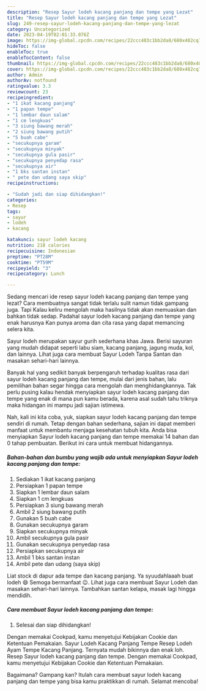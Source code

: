 ```yaml
---
description: "Resep Sayur lodeh kacang panjang dan tempe yang Lezat"
title: "Resep Sayur lodeh kacang panjang dan tempe yang Lezat"
slug: 249-resep-sayur-lodeh-kacang-panjang-dan-tempe-yang-lezat
category: Uncategorized
date: 2023-04-19T02:01:33.076Z
image: https://img-global.cpcdn.com/recipes/22ccc483c1bb2da8/680x482cq70/sayur-lodeh-kacang-panjang-dan-tempe-foto-resep-utama.jpg
hideToc: false
enableToc: true
enableTocContent: false
thumbnail: https://img-global.cpcdn.com/recipes/22ccc483c1bb2da8/680x482cq70/sayur-lodeh-kacang-panjang-dan-tempe-foto-resep-utama.jpg
cover: https://img-global.cpcdn.com/recipes/22ccc483c1bb2da8/680x482cq70/sayur-lodeh-kacang-panjang-dan-tempe-foto-resep-utama.jpg
author: Admin
authorAv: notfound
ratingvalue: 3.3
reviewcount: 23
recipeingredient:
- "1 ikat kacang panjang"
- "1 papan tempe"
- "1 lembar daun salam"
- "1 cm lengkuas"
- "3 siung bawang merah"
- "2 siung bawang putih"
- "5 buah cabe"
- "secukupnya garam"
- "secukupnya minyak"
- "secukupnya gula pasir"
- "secukupnya penyedap rasa"
- "secukupnya air"
- "1 bks santan instan"
- " pete dan udang saya skip"
recipeinstructions:

- "Sudah jadi dan siap dihidangkan!"
categories:
- Resep
tags:
- sayur
- lodeh
- kacang

katakunci: sayur lodeh kacang 
nutrition: 218 calories
recipecuisine: Indonesian
preptime: "PT28M"
cooktime: "PT59M"
recipeyield: "3"
recipecategory: Lunch

---
```



Sedang mencari ide resep sayur lodeh kacang panjang dan tempe yang lezat? Cara membuatnya sangat tidak terlalu sulit namun tidak gampang juga. Tapi Kalau keliru mengolah maka hasilnya tidak akan memuaskan dan bahkan tidak sedap. Padahal sayur lodeh kacang panjang dan tempe yang enak harusnya Kan punya aroma dan cita rasa yang dapat memancing selera kita.


Sayur lodeh merupakan sayur gurih sederhana khas Jawa. Berisi sayuran yang mudah didapat seperti labu siam, kacang panjang, jagung muda, kol, dan lainnya. Lihat juga cara membuat Sayur Lodeh Tanpa Santan dan masakan sehari-hari lainnya.

Banyak hal yang sedikit banyak berpengaruh terhadap kualitas rasa dari sayur lodeh kacang panjang dan tempe, mulai dari jenis bahan, lalu pemilihan bahan segar hingga cara mengolah dan menghidangkannya. Tak perlu pusing kalau hendak menyiapkan sayur lodeh kacang panjang dan tempe yang enak di mana pun kamu berada, karena asal sudah tahu triknya maka hidangan ini mampu jadi sajian istimewa.


Nah, kali ini kita coba, yuk, siapkan sayur lodeh kacang panjang dan tempe sendiri di rumah. Tetap dengan bahan sederhana, sajian ini dapat memberi manfaat untuk membantu menjaga kesehatan tubuh kita. Anda bisa menyiapkan Sayur lodeh kacang panjang dan tempe memakai 14 bahan dan 0 tahap pembuatan. Berikut ini cara untuk membuat hidangannya.

<!--inarticleads1-->

##### Bahan-bahan dan bumbu yang wajib ada untuk menyiapkan Sayur lodeh kacang panjang dan tempe:

1. Sediakan 1 ikat kacang panjang
1. Persiapkan 1 papan tempe
1. Siapkan 1 lembar daun salam
1. Siapkan 1 cm lengkuas
1. Persiapkan 3 siung bawang merah
1. Ambil 2 siung bawang putih
1. Gunakan 5 buah cabe
1. Gunakan secukupnya garam
1. Siapkan secukupnya minyak
1. Ambil secukupnya gula pasir
1. Gunakan secukupnya penyedap rasa
1. Persiapkan secukupnya air
1. Ambil 1 bks santan instan
1. Ambil  pete dan udang (saya skip)


Liat stock di dapur ada tempe dan kacang panjang. Ya syuudahlaaah buat lodeh 😄 Semoga bermanfaat 😉. Lihat juga cara membuat Sayur Lodeh dan masakan sehari-hari lainnya. Tambahkan santan kelapa, masak lagi hingga mendidih. 

<!--inarticleads2-->

##### Cara membuat Sayur lodeh kacang panjang dan tempe:


1. Selesai dan siap dihidangkan!

Dengan memakai Cookpad, kamu menyetujui Kebijakan Cookie dan Ketentuan Pemakaian. Sayur Lodeh Kacang Panjang Tempe Resep Lodeh Ayam Tempe Kacang Panjang. Ternyata mudah bikinnya dan enak loh. Resep Sayur lodeh kacang panjang dan tempe. Dengan memakai Cookpad, kamu menyetujui Kebijakan Cookie dan Ketentuan Pemakaian. 

Bagaimana? Gampang kan? Itulah cara membuat sayur lodeh kacang panjang dan tempe yang bisa kamu praktikkan di rumah. Selamat mencoba!
